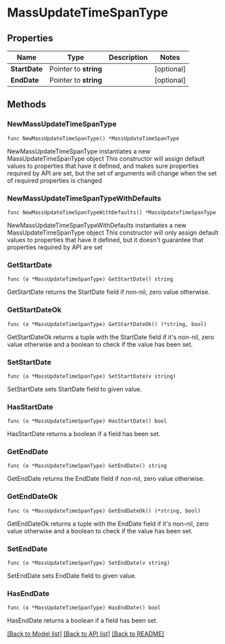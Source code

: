 # MassUpdateTimeSpanType

## Properties

Name | Type | Description | Notes
------------ | ------------- | ------------- | -------------
**StartDate** | Pointer to **string** |  | [optional] 
**EndDate** | Pointer to **string** |  | [optional] 

## Methods

### NewMassUpdateTimeSpanType

`func NewMassUpdateTimeSpanType() *MassUpdateTimeSpanType`

NewMassUpdateTimeSpanType instantiates a new MassUpdateTimeSpanType object
This constructor will assign default values to properties that have it defined,
and makes sure properties required by API are set, but the set of arguments
will change when the set of required properties is changed

### NewMassUpdateTimeSpanTypeWithDefaults

`func NewMassUpdateTimeSpanTypeWithDefaults() *MassUpdateTimeSpanType`

NewMassUpdateTimeSpanTypeWithDefaults instantiates a new MassUpdateTimeSpanType object
This constructor will only assign default values to properties that have it defined,
but it doesn't guarantee that properties required by API are set

### GetStartDate

`func (o *MassUpdateTimeSpanType) GetStartDate() string`

GetStartDate returns the StartDate field if non-nil, zero value otherwise.

### GetStartDateOk

`func (o *MassUpdateTimeSpanType) GetStartDateOk() (*string, bool)`

GetStartDateOk returns a tuple with the StartDate field if it's non-nil, zero value otherwise
and a boolean to check if the value has been set.

### SetStartDate

`func (o *MassUpdateTimeSpanType) SetStartDate(v string)`

SetStartDate sets StartDate field to given value.

### HasStartDate

`func (o *MassUpdateTimeSpanType) HasStartDate() bool`

HasStartDate returns a boolean if a field has been set.

### GetEndDate

`func (o *MassUpdateTimeSpanType) GetEndDate() string`

GetEndDate returns the EndDate field if non-nil, zero value otherwise.

### GetEndDateOk

`func (o *MassUpdateTimeSpanType) GetEndDateOk() (*string, bool)`

GetEndDateOk returns a tuple with the EndDate field if it's non-nil, zero value otherwise
and a boolean to check if the value has been set.

### SetEndDate

`func (o *MassUpdateTimeSpanType) SetEndDate(v string)`

SetEndDate sets EndDate field to given value.

### HasEndDate

`func (o *MassUpdateTimeSpanType) HasEndDate() bool`

HasEndDate returns a boolean if a field has been set.


[[Back to Model list]](../README.md#documentation-for-models) [[Back to API list]](../README.md#documentation-for-api-endpoints) [[Back to README]](../README.md)


